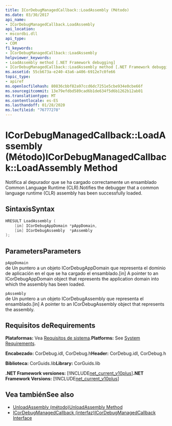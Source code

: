 ```yaml
---
title: ICorDebugManagedCallback::LoadAssembly (Método)
ms.date: 03/30/2017
api_name:
- ICorDebugManagedCallback.LoadAssembly
api_location:
- mscordbi.dll
api_type:
- COM
f1_keywords:
- ICorDebugManagedCallback::LoadAssembly
helpviewer_keywords:
- LoadAssembly method [.NET Framework debugging]
- ICorDebugManagedCallback::LoadAssembly method [.NET Framework debugging]
ms.assetid: 55cb673a-e240-43a6-a406-6912e7c0fe66
topic_type:
- apiref
ms.openlocfilehash: 80836cbbf82a97ccd6dc7251e5cbe934e0cbe66f
ms.sourcegitcommit: 13e79efdbd589cad6b1de634f5d6b1262b12ab01
ms.translationtype: MT
ms.contentlocale: es-ES
ms.lasthandoff: 01/28/2020
ms.locfileid: "76777278"
---
```

# <a name="icordebugmanagedcallbackloadassembly-method"></a><span data-ttu-id="2fd6e-102">ICorDebugManagedCallback::LoadAssembly (Método)</span><span class="sxs-lookup"><span data-stu-id="2fd6e-102">ICorDebugManagedCallback::LoadAssembly Method</span></span>
<span data-ttu-id="2fd6e-103">Notifica al depurador que se ha cargado correctamente un ensamblado Common Language Runtime (CLR).</span><span class="sxs-lookup"><span data-stu-id="2fd6e-103">Notifies the debugger that a common language runtime (CLR) assembly has been successfully loaded.</span></span>  
  
## <a name="syntax"></a><span data-ttu-id="2fd6e-104">Sintaxis</span><span class="sxs-lookup"><span data-stu-id="2fd6e-104">Syntax</span></span>  
  
```cpp  
HRESULT LoadAssembly (  
    [in] ICorDebugAppDomain *pAppDomain,  
    [in] ICorDebugAssembly  *pAssembly  
);  
```  
  
## <a name="parameters"></a><span data-ttu-id="2fd6e-105">Parameters</span><span class="sxs-lookup"><span data-stu-id="2fd6e-105">Parameters</span></span>  
 `pAppDomain`  
 <span data-ttu-id="2fd6e-106">de Un puntero a un objeto ICorDebugAppDomain que representa el dominio de aplicación en el que se ha cargado el ensamblado.</span><span class="sxs-lookup"><span data-stu-id="2fd6e-106">[in] A pointer to an ICorDebugAppDomain object that represents the application domain into which the assembly has been loaded.</span></span>  
  
 `pAssembly`  
 <span data-ttu-id="2fd6e-107">de Un puntero a un objeto ICorDebugAssembly que representa el ensamblado.</span><span class="sxs-lookup"><span data-stu-id="2fd6e-107">[in] A pointer to an ICorDebugAssembly object that represents the assembly.</span></span>  
  
## <a name="requirements"></a><span data-ttu-id="2fd6e-108">Requisitos de</span><span class="sxs-lookup"><span data-stu-id="2fd6e-108">Requirements</span></span>  
 <span data-ttu-id="2fd6e-109">**Plataformas:** Vea [Requisitos de sistema](../../../../docs/framework/get-started/system-requirements.md).</span><span class="sxs-lookup"><span data-stu-id="2fd6e-109">**Platforms:** See [System Requirements](../../../../docs/framework/get-started/system-requirements.md).</span></span>  
  
 <span data-ttu-id="2fd6e-110">**Encabezado:** CorDebug.idl, CorDebug.h</span><span class="sxs-lookup"><span data-stu-id="2fd6e-110">**Header:** CorDebug.idl, CorDebug.h</span></span>  
  
 <span data-ttu-id="2fd6e-111">**Biblioteca:** CorGuids.lib</span><span class="sxs-lookup"><span data-stu-id="2fd6e-111">**Library:** CorGuids.lib</span></span>  
  
 <span data-ttu-id="2fd6e-112">**.NET Framework versiones:** [!INCLUDE[net_current_v10plus](../../../../includes/net-current-v10plus-md.md)]</span><span class="sxs-lookup"><span data-stu-id="2fd6e-112">**.NET Framework Versions:** [!INCLUDE[net_current_v10plus](../../../../includes/net-current-v10plus-md.md)]</span></span>  
  
## <a name="see-also"></a><span data-ttu-id="2fd6e-113">Vea también</span><span class="sxs-lookup"><span data-stu-id="2fd6e-113">See also</span></span>

- [<span data-ttu-id="2fd6e-114">UnloadAssembly (método)</span><span class="sxs-lookup"><span data-stu-id="2fd6e-114">UnloadAssembly Method</span></span>](icordebugmanagedcallback-unloadassembly-method.md)
- [<span data-ttu-id="2fd6e-115">ICorDebugManagedCallback (interfaz)</span><span class="sxs-lookup"><span data-stu-id="2fd6e-115">ICorDebugManagedCallback Interface</span></span>](icordebugmanagedcallback-interface.md)
